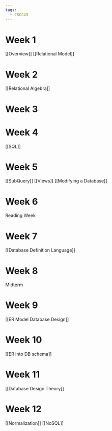 ```yaml
---
tags:
  - CSCC43
---
```

# Week 1
[[Overview]]
[[Relational Model]]
# Week 2
[[Relational Algebra]]
# Week 3
# Week 4
[[SQL]]
# Week 5
[[SubQuery]]
[[Views]]
[[Modifying a Database]]
# Week 6
Reading Week
# Week 7
[[Database Definition Language]]
# Week 8
Midterm
# Week 9
[[ER Model Database Design]]
# Week 10
[[ER into DB schema]]
# Week 11
[[Database Design Theory]]
# Week 12
[[Normalization]]
[[NoSQL]]